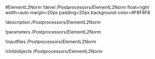 <!-- MOOSE Object Documentation Stub: Remove this when content is added. -->
#ElementL2Norm
!devel /Postprocessors/ElementL2Norm float=right width=auto margin=20px padding=20px background-color=#F8F8F8

!description /Postprocessors/ElementL2Norm

!parameters /Postprocessors/ElementL2Norm

!inputfiles /Postprocessors/ElementL2Norm

!childobjects /Postprocessors/ElementL2Norm
